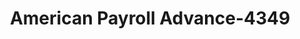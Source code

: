 ---
f_zip-code: 44241
f_state-code: OH
title: American Payroll Advance-4349
f_phone: 330-422-0055
f_city-only: Streetsboro
f_address: 9769 State Route 14 Streetsboro
f_location-unique-id: '4349'
slug: american-payroll-advance-4349
updated-on: '2024-05-30T13:46:58.046Z'
created-on: '2024-05-30T13:36:59.803Z'
published-on: '2024-05-30T13:54:32.469Z'
f_city-state: cms/city/streetsboro-oh.md
f_company: cms/company/american-payroll-advance.md
f_state: cms/state/ohio.md
layout: '[payday-loan].html'
tags: payday-loan
---